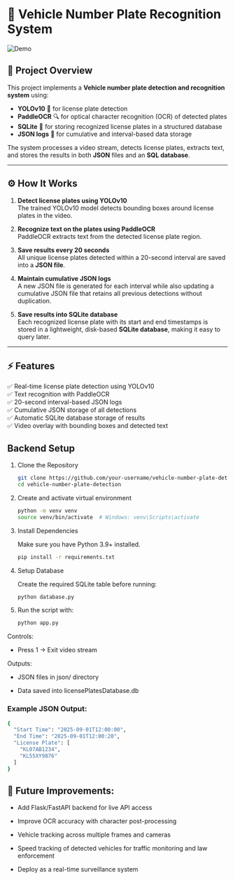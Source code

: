 # 🚗 Vehicle Number Plate Recognition System

![Demo](https://github.com/Anshidtp/Number_plate_Recognition_System/blob/main/Research/Detect.gif)

## 📌 Project Overview
This project implements a **Vehicle number plate detection and recognition system** using:

- **YOLOv10** 🧠 for license plate detection  
- **PaddleOCR** 🔍 for optical character recognition (OCR) of detected plates  
- **SQLite** 💾 for storing recognized license plates in a structured database  
- **JSON logs** 📑 for cumulative and interval-based data storage  

The system processes a video stream, detects license plates, extracts text, and stores the results in both **JSON** files and an **SQL database**.  

---

## ⚙️ How It Works
1. **Detect license plates using YOLOv10**  
   The trained YOLOv10 model detects bounding boxes around license plates in the video.  

2. **Recognize text on the plates using PaddleOCR**  
   PaddleOCR extracts text from the detected license plate region.  

3. **Save results every 20 seconds**  
   All unique license plates detected within a 20-second interval are saved into a **JSON file**.  

4. **Maintain cumulative JSON logs**  
   A new JSON file is generated for each interval while also updating a cumulative JSON file that retains all previous detections without duplication.  

5. **Save results into SQLite database**  
   Each recognized license plate with its start and end timestamps is stored in a lightweight, disk-based **SQLite database**, making it easy to query later.  

---

## ⚡ Features
✅ Real-time license plate detection using YOLOv10  
✅ Text recognition with PaddleOCR  
✅ 20-second interval-based JSON logs  
✅ Cumulative JSON storage of all detections  
✅ Automatic SQLite database storage of results  
✅ Video overlay with bounding boxes and detected text  

## Backend Setup

1. Clone the Repository
    ```bash
    git clone https://github.com/your-username/vehicle-number-plate-detection.git
    cd vehicle-number-plate-detection
    ```

2. Create and activate virtual environment

    ```bash
    python -m venv venv
    source venv/bin/activate  # Windows: venv\Scripts\activate

    ```

3. Install Dependencies

    Make sure you have Python 3.9+ installed.

    ```bash
    pip install -r requirements.txt
    ```

4. Setup Database

    Create the required SQLite table before running:
    ```bash
    python database.py
    ```

5. Run the script with:

    ```bash
    python app.py
    ```

Controls:

- Press 1 → Exit video stream

Outputs:

- JSON files in json/ directory

- Data saved into licensePlatesDatabase.db

### Example JSON Output:
``` bash
{
  "Start Time": "2025-09-01T12:00:00",
  "End Time": "2025-09-01T12:00:20",
  "License Plate": [
    "KL07AB1234",
    "KL55XY9876"
  ]
}

```

## 🚀 Future Improvements:

- Add Flask/FastAPI backend for live API access

- Improve OCR accuracy with character post-processing

- Vehicle tracking across multiple frames and cameras

- Speed tracking of detected vehicles for traffic monitoring and law enforcement

- Deploy as a real-time surveillance system




